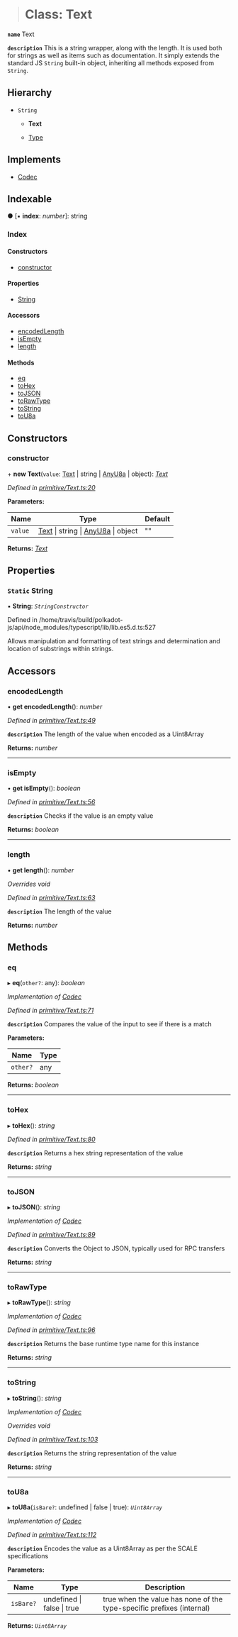 > # Class: Text

**`name`** Text

**`description`** 
This is a string wrapper, along with the length. It is used both for strings as well
as items such as documentation. It simply extends the standard JS `String` built-in
object, inheriting all methods exposed from `String`.

## Hierarchy

* `String`

  * **Text**

  * [Type](_primitive_type_.type.md)

## Implements

* [Codec](../interfaces/_types_.codec.md)

## Indexable

● \[▪ **index**: *number*\]: string

### Index

#### Constructors

* [constructor](_primitive_text_.text.md#constructor)

#### Properties

* [String](_primitive_text_.text.md#static-string)

#### Accessors

* [encodedLength](_primitive_text_.text.md#encodedlength)
* [isEmpty](_primitive_text_.text.md#isempty)
* [length](_primitive_text_.text.md#length)

#### Methods

* [eq](_primitive_text_.text.md#eq)
* [toHex](_primitive_text_.text.md#tohex)
* [toJSON](_primitive_text_.text.md#tojson)
* [toRawType](_primitive_text_.text.md#torawtype)
* [toString](_primitive_text_.text.md#tostring)
* [toU8a](_primitive_text_.text.md#tou8a)

## Constructors

###  constructor

\+ **new Text**(`value`: [Text](_primitive_text_.text.md) | string | [AnyU8a](../modules/_types_.md#anyu8a) | object): *[Text](_primitive_text_.text.md)*

*Defined in [primitive/Text.ts:20](https://github.com/polkadot-js/api/blob/271691a/packages/types/src/primitive/Text.ts#L20)*

**Parameters:**

Name | Type | Default |
------ | ------ | ------ |
`value` | [Text](_primitive_text_.text.md) \| string \| [AnyU8a](../modules/_types_.md#anyu8a) \| object | "" |

**Returns:** *[Text](_primitive_text_.text.md)*

## Properties

### `Static` String

▪ **String**: *`StringConstructor`*

Defined in /home/travis/build/polkadot-js/api/node_modules/typescript/lib/lib.es5.d.ts:527

Allows manipulation and formatting of text strings and determination and location of substrings within strings.

## Accessors

###  encodedLength

• **get encodedLength**(): *number*

*Defined in [primitive/Text.ts:49](https://github.com/polkadot-js/api/blob/271691a/packages/types/src/primitive/Text.ts#L49)*

**`description`** The length of the value when encoded as a Uint8Array

**Returns:** *number*

___

###  isEmpty

• **get isEmpty**(): *boolean*

*Defined in [primitive/Text.ts:56](https://github.com/polkadot-js/api/blob/271691a/packages/types/src/primitive/Text.ts#L56)*

**`description`** Checks if the value is an empty value

**Returns:** *boolean*

___

###  length

• **get length**(): *number*

*Overrides void*

*Defined in [primitive/Text.ts:63](https://github.com/polkadot-js/api/blob/271691a/packages/types/src/primitive/Text.ts#L63)*

**`description`** The length of the value

**Returns:** *number*

## Methods

###  eq

▸ **eq**(`other?`: any): *boolean*

*Implementation of [Codec](../interfaces/_types_.codec.md)*

*Defined in [primitive/Text.ts:71](https://github.com/polkadot-js/api/blob/271691a/packages/types/src/primitive/Text.ts#L71)*

**`description`** Compares the value of the input to see if there is a match

**Parameters:**

Name | Type |
------ | ------ |
`other?` | any |

**Returns:** *boolean*

___

###  toHex

▸ **toHex**(): *string*

*Defined in [primitive/Text.ts:80](https://github.com/polkadot-js/api/blob/271691a/packages/types/src/primitive/Text.ts#L80)*

**`description`** Returns a hex string representation of the value

**Returns:** *string*

___

###  toJSON

▸ **toJSON**(): *string*

*Implementation of [Codec](../interfaces/_types_.codec.md)*

*Defined in [primitive/Text.ts:89](https://github.com/polkadot-js/api/blob/271691a/packages/types/src/primitive/Text.ts#L89)*

**`description`** Converts the Object to JSON, typically used for RPC transfers

**Returns:** *string*

___

###  toRawType

▸ **toRawType**(): *string*

*Implementation of [Codec](../interfaces/_types_.codec.md)*

*Defined in [primitive/Text.ts:96](https://github.com/polkadot-js/api/blob/271691a/packages/types/src/primitive/Text.ts#L96)*

**`description`** Returns the base runtime type name for this instance

**Returns:** *string*

___

###  toString

▸ **toString**(): *string*

*Implementation of [Codec](../interfaces/_types_.codec.md)*

*Overrides void*

*Defined in [primitive/Text.ts:103](https://github.com/polkadot-js/api/blob/271691a/packages/types/src/primitive/Text.ts#L103)*

**`description`** Returns the string representation of the value

**Returns:** *string*

___

###  toU8a

▸ **toU8a**(`isBare?`: undefined | false | true): *`Uint8Array`*

*Implementation of [Codec](../interfaces/_types_.codec.md)*

*Defined in [primitive/Text.ts:112](https://github.com/polkadot-js/api/blob/271691a/packages/types/src/primitive/Text.ts#L112)*

**`description`** Encodes the value as a Uint8Array as per the SCALE specifications

**Parameters:**

Name | Type | Description |
------ | ------ | ------ |
`isBare?` | undefined \| false \| true | true when the value has none of the type-specific prefixes (internal)  |

**Returns:** *`Uint8Array`*